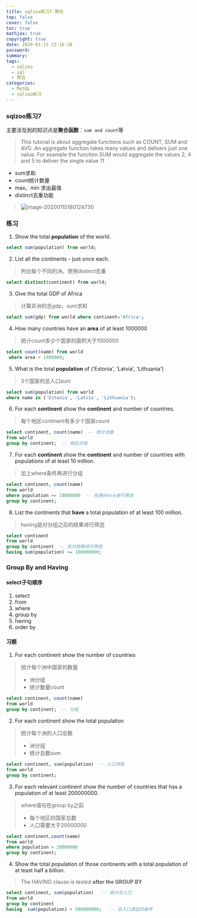 ```yaml
---
title: sqlzoo练习7-聚合
top: false
cover: false
toc: true
mathjax: true
copyright: true
date: 2020-01-15 23:16:38
password:
summary:
tags:
  - sqlzoo
  - sql
  - 聚合
categories:
  - MySQL
  - sqlzoo练习
---
```


### sqlzoo练习7

主要涉及到的知识点是**聚合函数**：`sum and count`等

> This tutorial is about aggregate functions such as COUNT, SUM and AVG. An aggregate function takes many values and delivers just one value. For example the function SUM would aggregate the values 2, 4 and 5 to deliver the single value 11

- sum求和
- count统计数量
- max、min 求出最值
- distinct去重功能

 <!--MORE-->

> ![image-20200115180124730](https://tva1.sinaimg.cn/large/006tNbRwgy1gaxei76h98j30qq0cw406.jpg)

### 练习

1. Show the total **population** of the world.

```sql
select sum(population) from world;
```



2. List all the continents - just once each.

> 列出每个不同的洲，使用distinct去重

```sql
select distinct(continent) from world;
```

3. Give the total GDP of Africa

> 计算非洲的总gdp，sum求和

```sql
select sum(gdp) from world where continent='Africa';
```

4. How many countries have an **area** of at least 1000000

> 统计count多少个国家的面积大于1000000

```sql
select count(name) from world
 where area > 1000000;
```

5. What is the total **population** of ('Estonia', 'Latvia', 'Lithuania')

> 3个国家的总人口sum

```sql
select sum(population) from world
where name in ('Estonia', 'Latvia', 'Lithuania');
```

6. For each **continent** show the **continent** and number of countries.

> 每个地区continent有多少个国家count

```sql
select continent, count(name)  -- 统计总数
from world
group by continent;  -- 地区分组
```

7. For each **continent** show the **continent** and number of countries with populations of at least 10 million.

> 加上where条件再进行分组

```sql
select continent, count(name)
from world
where population >= 10000000  -- 先用where进行筛选
group by continent;
```

8. List the continents that **have** a total population of at least 100 million.

> having是对分组之后的结果进行筛选

```sql
select continent
from world
group by continent  -- 先分组再进行筛选
having sum(population) >= 100000000;
```



### Group By and Having

#### select子句顺序

1. select
2. from
3. where
4. group by
5. having
6. order by

#### 习题

1. For each continent show the number of countries

> 统计每个洲中国家的数量
>
> - 洲分组
> - 统计数量count

```sql
select continent, count(name)
from world
group by continent;  -- 分组
```

2. For each continent show the total population

> 统计每个洲的人口总数
>
> - 洲分组
> - 统计总数sum

```sql
select continent, sum(population)  -- 人口求和
from world
group by continent;
```

3. For each relevant continent show the number of countries that has a population of at least 200000000.

> where语句在group by之前
>
> - 每个地区的国家总数
> - 人口需要大于20000000

```sql
select continent,count(name)
from world
where population > 20000000
group by continent;
```

4. Show the total population of those continents with a total population of at least half a billion.

> The HAVING clause is tested **after the GROUP BY**

```sql
select continent, sum(population)   -- 统计总人口
from world
group by continent
having  sum(population) > 500000000;   -- 总人口满足的条件
```


